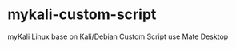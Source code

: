 mykali-custom-script
====================

myKali  Linux base on Kali/Debian Custom Script use Mate Desktop
